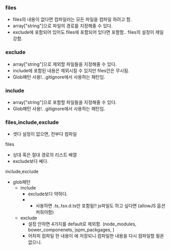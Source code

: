### files

- files의 내용이 없다면 컴파일러는 모든 파일을 컴파일 하려고 함.
- array["string"]으로 파일의 경로를 지정해줄 수 있다.
- exclude에 포함되어 있어도 files에 포함되어 있다면 포함함.. files의 설정이 제일 강함.

### exclude

- array["string"]으로 제외할 파일들을 지정해줄 수 있다.
- include에 포함된 내용은 제외시킬 수 있지만 files안은 무시됨.
- Glob패턴 사용!. .gitignore에서 사용하는 패턴임.

### include

- array["string"]으로 포함할 파일들을 지정해줄 수 있다.
- Glob패턴 사용!. .gitignore에서 사용하는 패턴임.

### files,include,exclude

- 셋다 설정이 없으면, 전부다 컴파일

files

- 상대 혹은 절대 경로의 리스트 배열
- exclude보다 쎄다.

include,exclude

- glob패턴
  - include
    - exclude보다 약하다.
    - - 사용하면 .ts,.tsx.d.ts만 포함됨!! js파일도 하고 싶다면 (allowJS 옵션 켜줘야함)
  - exclude
    - 설정 안하면 4가지를 default로 제외함. (node_modules, bower_componenets, jspm_packgages, <outDir>)
    - 어차피 컴파일 한 내용이 <outDir>에 저장되니 컴파일한 내용을 다시 컴파일할 필욘 없으니.

